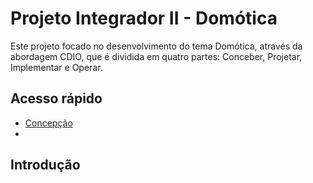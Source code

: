 # Projeto Integrador II - Domótica
Este projeto focado no desenvolvimento do tema Domótica, através da abordagem CDIO, que é dividida em quatro partes: Conceber, Projetar, Implementar e Operar.
## Acesso rápido
- [Concepção](https://github.com/LeoAndriolli/PI2/blob/main/Concep%C3%A7%C3%A3o)
- 
## Introdução
